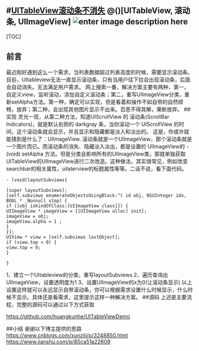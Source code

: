 #[UITableView滚动条不消失](https://www.jianshu.com/p/2de9a4725620)
@(<Inbox>)[UITableView, 滚动条, UIImageView]
![enter image description here](http://wx4.sinaimg.cn/mw690/66d4d14cgy1ff95krvf0uj20qo0hsq67.jpg)
-------------------

[TOC]

## 前言


最近刚好遇到这么一个需求，当列表数据超过列表高度的时候，需要显示滚动条。
目前，UItableview无法一直显示滚动条，只有当用户往下拉会出现滚动条，后面会自动消失。无法满足用户需求。
网上搜索一番，解决方案主要有两种，第一，自定义view，监听滚动，添加自定义滚动条；第二，重写UIImageView分类，重新setAlpha方法。第一种，确定可以实现，但是看着和操作不如自带的自然顺畅，放弃；第二种，会出现其他图片显示不出来。百思不得其解，果断放弃。
##实现
灵光一现，从第二种方法，知道UIScrollView 的 滚动条(ScrollBar Indicators)，就是默认右侧的 darkgray 条，当你滚动一个 UIScrollView 的时间，这个滚动条就会显示，并且显示和隐藏都是淡入和淡出的。 这是，你或许就能猜到是什么了：UIImageView. 滚动条就是一个UIImageView，那个滚动条就是一个图片而已。而滚动条的消失、隐藏淡入淡出，都是设置的 UIImageView的 -(void) setAlpha 方法。但是分类会影响所有的UIImageView类，那就单独获取UITableView的UIImageView进行二次改造。这种做法，其实很常见，例如改变searchbar的相关属性，uilaterview的标题属性等等。二话不说，看下面代码。
```
- (void)layoutSubviews{

[super layoutSubviews];
[self.subviews enumerateObjectsUsingBlock:^( id obj, NSUInteger idx, BOOL * _Nonnull stop) {
if ([obj isKindOfClass:[UIImageView class]]) {
UIImageView * imageView = [[UIImageView alloc] init];
imageView = obj;
imageView.alpha = 1 ;
}
}];
UIView * view = [self.subviews lastObject];
if (view.top < 0) {
view.top = 0;
}

}
```

1、建立一个UItableview的分类，重写layoutSubviews
2、遍历查询出UIImageView，设置透明度为1
3、设置UIImageView的x为0(让滚动条显示)
以上设置这样就可以永远显示自带滚动条，你可以根据需求设置什么时候显示，什么时候不显示。具体还是看需求，这里提示这样一种解决方案。
##源码
上述是主要流程，完整的源码可以通过以下方式获取

https://github.com/huangkunhe/UITableViewDemo

##小结
谢谢以下博主提供的思路
https://www.cnblogs.com/xunziji/p/3248850.html
https://www.jianshu.com/p/85ca51a22609
